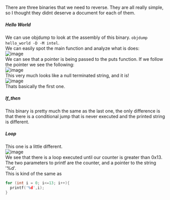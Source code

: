 There  are three binaries that we need to reverse. They are all really simple, so I thought they didnt deserve a document for each of them.  

##### Hello World  

We can use objdump to look at the assembly of this binary. `objdump hello_world -D -M intel`.  
We can easily spot the main function and analyze what is does:  
![image](https://github.com/AndreQuimper/Writeups/assets/96965806/7758df6d-9495-40e4-8631-86e83d8bc93f)  
We can see that a pointer is being passed to the puts function. If we follow the pointer we see the following:  
![image](https://github.com/AndreQuimper/Writeups/assets/96965806/d80c2e5e-2957-43b3-8aaf-4d55f6673593)  
This very much looks like a null terminated string, and it is!  
![image](https://github.com/AndreQuimper/Writeups/assets/96965806/5de15eb6-4ea9-4b89-9cb4-c801e2469c7c)  
Thats basically the first one.  


##### If_then  

This binary is pretty much the same as the last one, the only difference is that there is a conditional jump that is never executed and the printed string is different.  

##### Loop  
This one is a little different.  
![image](https://github.com/AndreQuimper/Writeups/assets/96965806/ce0cec41-a8e6-42bf-af83-d28663e87cc9)  
We see that there is a loop executed until our counter is greater than 0x13. The two parameters to printf are the counter, and a pointer to the string '%d'.  
This is kind of the same as  
```c
for (int i = 0; i<=13; i++){
  printf('%d',i);
}
```






